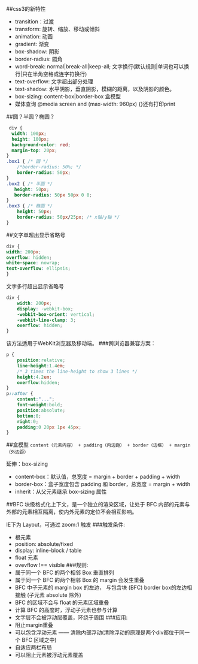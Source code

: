 ##css3的新特性
- transition：过渡
- transform: 旋转、缩放、移动或倾斜
- animation: 动画
- gradient: 渐变
- box-shadow: 阴影
- border-radius: 圆角
- word-break: normal|break-all|keep-all; 文字换行(默认规则|单词也可以换行|只在半角空格或连字符换行)
- text-overflow: 文字超出部分处理
- text-shadow: 水平阴影，垂直阴影，模糊的距离，以及阴影的颜色。
- box-sizing: content-box|border-box 盒模型
- 媒体查询 @media screen and (max-width: 960px) {}还有打印print

##圆？半圆？椭圆？
```css
 div {
  width: 100px;
  height: 100px;
  background-color: red;
  margin-top: 20px;
}
.box1 { /* 圆 */
    /*border-radius: 50%; */
    border-radius: 50px;
}
.box2 { /* 半圆 */
   height: 50px;
   border-radius: 50px 50px 0 0;
}
.box3 { /* 椭圆 */
    height: 50px;
    border-radius: 50px/25px; /* x轴/y轴 */
}
```

##文字单超出显示省略号
```css 
div {
width: 200px;
overflow: hidden;
white-space: nowrap;
text-overflow: ellipsis;
}
```
文字多行超出显示省略号
```css
div {
	width: 200px;
	display: -webkit-box;
	-webkit-box-orient: vertical;
	-webkit-line-clamp: 3;
	overflow: hidden;
}
```
该方法适用于WebKit浏览器及移动端。
###跨浏览器兼容方案：
```css
p {
    position:relative;
    line-height:1.4em;
    /* 3 times the line-height to show 3 lines */
    height:4.2em;
    overflow:hidden;
}
p::after {
    content:"...";
    font-weight:bold;
    position:absolute;
    bottom:0;
    right:0;
    padding:0 20px 1px 45px;
}
```
##盒模型
`content（元素内容） + padding（内边距） + border（边框） + margin（外边距）`

延伸：box-sizing
- content-box：默认值，总宽度 = margin + border + padding + width
- border-box：盒子宽度包含 padding 和 border，总宽度 = margin + width
- inherit：从父元素继承 box-sizing 属性

##BFC
块级格式化上下文，是一个独立的渲染区域，让处于 BFC 内部的元素与外部的元素相互隔离，使内外元素的定位不会相互影响。

IE下为 Layout，可通过 zoom:1 触发
###触发条件:
- 根元素
- position: absolute/fixed
- display: inline-block / table
- float 元素
- ovevflow !== visible
###规则:
- 属于同一个 BFC 的两个相邻 Box 垂直排列
- 属于同一个 BFC 的两个相邻 Box 的 margin 会发生重叠
- BFC 中子元素的 margin box 的左边， 与包含块 (BFC) border box的左边相接触 (子元素 absolute 除外)
- BFC 的区域不会与 float 的元素区域重叠
- 计算 BFC 的高度时，浮动子元素也参与计算
- 文字层不会被浮动层覆盖，环绕于周围
###应用:
- 阻止margin重叠
- 可以包含浮动元素 —— 清除内部浮动(清除浮动的原理是两个div都位于同一个 BFC 区域之中)
- 自适应两栏布局
- 可以阻止元素被浮动元素覆盖